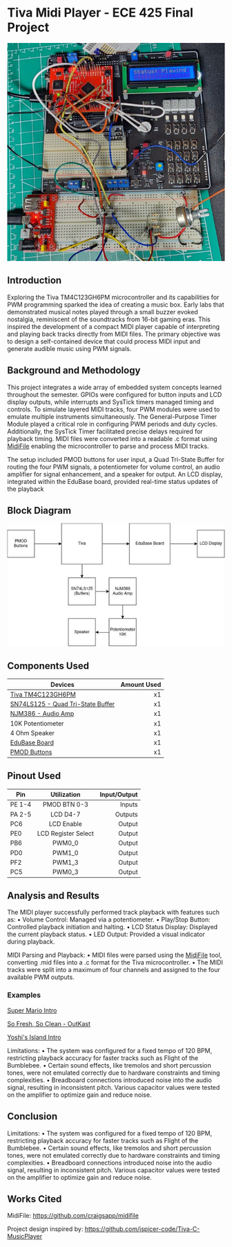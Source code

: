 # Tiva Midi Player - ECE 425 Final Project
![Board](Images/Device)
## Introduction
Exploring the Tiva TM4C123GH6PM microcontroller and its capabilities for PWM programming sparked the idea of creating a music box. Early labs that demonstrated musical notes played through a small buzzer evoked nostalgia, reminiscent of the soundtracks from 16-bit gaming eras. This inspired the development of a compact MIDI player capable of interpreting and playing back tracks directly from MIDI files. The primary objective was to design a self-contained device that could process MIDI input and generate audible music using PWM signals.

## Background and Methodology
This project integrates a wide array of embedded system concepts learned throughout the semester. GPIOs were configured for button inputs and LCD display outputs, while interrupts and SysTick timers managed timing and controls. To simulate layered MIDI tracks, four PWM modules were used to emulate multiple instruments simultaneously.
The General-Purpose Timer Module played a critical role in configuring PWM periods and duty cycles. Additionally, the SysTick Timer facilitated precise delays required for playback timing. MIDI files were converted into a readable .c format using  [MidiFile](https://github.com/craigsapp/midifile) enabling the microcontroller to parse and process MIDI tracks.

The setup included PMOD buttons for user input, a Quad Tri-State Buffer for routing the four PWM signals, a potentiometer for volume control, an audio amplifier for signal enhancement, and a speaker for output. An LCD display, integrated within the EduBase board, provided real-time status updates of the playback

## Block Diagram
![Block_Diagram](Images/Block_Diagram.jpg)
## Components Used

| Devices | Amount Used |
| --- | ---: |
| [Tiva TM4C123GH6PM](https://www.ti.com/lit/ds/spms376e/spms376e.pdf) | x1 |
| [SN74LS125 - Quad Tri-State Buffer](https://www.ti.com/lit/gpn/SN54LS125A) | x1 |
| [NJM386 - Audio Amp](https://docs.rs-online.com/d4d0/0900766b8002dd96.pdf) | x1 |
| 10K Potentiometer | x1 |
| 4 Ohm Speaker | x1 |
| [EduBase Board](https://trainer4edu.com/edubase_v2/index.html) | x1 |
| [PMOD Buttons](https://digilent.com/reference/pmod/pmodbtn/reference-manual) | x1 |


## Pinout Used

| Pin | Utilization | Input/Output |
| --- | :---: | ---: |
| PE 1-4 | PMOD BTN 0-3 | Inputs |
| PA 2-5 | LCD D4-7 | Outputs |
| PC6 | LCD Enable | Output |
| PE0 | LCD Register Select | Output |
| PB6 | PWM0_0 | Output |
| PD0 | PWM1_0 | Output |
| PF2 | PWM1_3 | Output |
| PC5 | PWM0_3 | Output |

## Analysis and Results

The MIDI player successfully performed track playback with features such as:
•	Volume Control: Managed via a potentiometer.
•	Play/Stop Button: Controlled playback initiation and halting.
•	LCD Status Display: Displayed the current playback status.
•	LED Output: Provided a visual indicator during playback.

MIDI Parsing and Playback:
•	MIDI files were parsed using the [MidiFile](https://github.com/craigsapp/midifile) tool, converting .mid files into a .c format for the Tiva microcontroller.
•	The MIDI tracks were split into a maximum of four channels and assigned to the four available PWM outputs.


### Examples
[Super Mario Intro](https://drive.google.com/file/d/1Ec3wyDyLBsa6OF05u46dPFqC-WILQXnV/view?usp=drive_link)

[So Fresh, So Clean - OutKast](https://youtube.com/shorts/FWsr0I1MdNg?si=zJ8ugQ_CHx7RENt3)

[Yoshi's Island Intro](https://drive.google.com/file/d/1EeKvgMTFukUXmkjqyIFN_wXHTDJ6R_ms/view?usp=drive_link)

Limitations:
•	The system was configured for a fixed tempo of 120 BPM, restricting playback accuracy for faster tracks such as Flight of the Bumblebee.
•	Certain sound effects, like tremolos and short percussion tones, were not emulated correctly due to hardware constraints and timing complexities.
•	Breadboard connections introduced noise into the audio signal, resulting in inconsistent pitch. Various capacitor values were tested on the amplifier to optimize gain and reduce noise.


## Conclusion

Limitations:
•	The system was configured for a fixed tempo of 120 BPM, restricting playback accuracy for faster tracks such as Flight of the Bumblebee.
•	Certain sound effects, like tremolos and short percussion tones, were not emulated correctly due to hardware constraints and timing complexities.
•	Breadboard connections introduced noise into the audio signal, resulting in inconsistent pitch. Various capacitor values were tested on the amplifier to optimize gain and reduce noise.


## Works Cited
MidiFile: https://github.com/craigsapp/midifile

Project design inspired by: https://github.com/jspicer-code/Tiva-C-MusicPlayer
